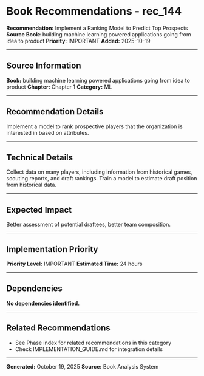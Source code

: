 # Book Recommendations - rec_144

**Recommendation:** Implement a Ranking Model to Predict Top Prospects
**Source Book:** building machine learning powered applications going from idea to product
**Priority:** IMPORTANT
**Added:** 2025-10-19

---

## Source Information

**Book:** building machine learning powered applications going from idea to product
**Chapter:** Chapter 1
**Category:** ML

---

## Recommendation Details

Implement a model to rank prospective players that the organization is interested in based on attributes.

---

## Technical Details

Collect data on many players, including information from historical games, scouting reports, and draft rankings. Train a model to estimate draft position from historical data.

---

## Expected Impact

Better assessment of potential draftees, better team composition.

---

## Implementation Priority

**Priority Level:** IMPORTANT
**Estimated Time:** 24 hours

---

## Dependencies

**No dependencies identified.**

---

## Related Recommendations

- See Phase index for related recommendations in this category
- Check IMPLEMENTATION_GUIDE.md for integration details

---

**Generated:** October 19, 2025
**Source:** Book Analysis System
